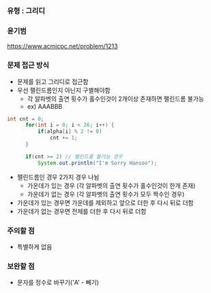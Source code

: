 ### 유형 : 그리디
### 윤기범
https://www.acmicpc.net/problem/1213

### 문제 접근 방식
  - 문제를 읽고 그리디로 접근함
  - 우선 팰린드롬인지 아닌지 구별해야함
    - 각 알파벳의 출연 횟수가 홀수인것이 2개이상 존재하면 팰린드롬 불가능
    - ex) AAABBB
  ```java
  int cnt = 0;
        for(int i = 0; i < 26; i++) {
            if(alpha[i] % 2 != 0)
                cnt += 1;
        }

        if(cnt >= 2) // 팰린드롬 불가능 경우
            System.out.println("I'm Sorry Hansoo"); 
  ```
  - 팰린드름인 경우 2가지 경우 나뉨
    - 가운데가 있는 경우 (각 알파벳의 출연 횟수가 홀수인것이 한개 존재)
    - 가운데가 없는 경우 (각 알파벳의 출연 횟수가 모두 짝수인 경우)
  - 가운데가 있는 경우면 가운데를 제외하고 앞으로 더한 후 다시 뒤로 더함
  - 가운데가 없는 경우면 전체를 더한 후 다시 뒤로 더함 
  
### 주의할 점
  - 특별하게 없음

### 보완할 점
  - 문자를 정수로 바꾸기('A' - 뻬기)
